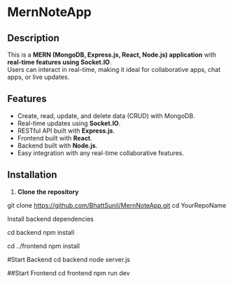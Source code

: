 # MernNoteApp

## Description
This is a **MERN (MongoDB, Express.js, React, Node.js) application** with **real-time features using Socket.IO**.  
Users can interact in real-time, making it ideal for collaborative apps, chat apps, or live updates.  

## Features
- Create, read, update, and delete data (CRUD) with MongoDB.
- Real-time updates using **Socket.IO**.
- RESTful API built with **Express.js**.
- Frontend built with **React**.
- Backend built with **Node.js**.
- Easy integration with any real-time collaborative features.

## Installation

1. **Clone the repository**
 
git clone https://github.com/BhattSunil/MernNoteApp.git
cd YourRepoName



Install backend dependencies

cd backend
npm install

cd ../frontend
npm install

#Start Backend
cd backend
node server.js

##Start Frontend
cd frontend
npm run dev

